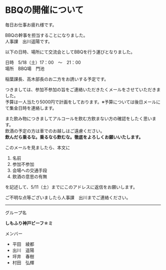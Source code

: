 # BBQの開催について

毎日お仕事お疲れ様です。

BBQの幹事を担当することになりました。  
人事課　出川遥陽です。  

以下の日時、場所にて交流会としてBBQを行う運びとなりました｡  

日時　5/18（土）17：00　～　21：00  
場所　BBQ場　門池  

稲葉課長、高木部長のお二方をお誘いする予定です。

つきましては、参加不参加の旨をご連絡いただきたくメールをさせていただきました。  
予算は一人当たり5000円で計画をしております。※予算については後日メールにて集金日時を連絡します。

また飲み物につきましてアルコールを飲む方飲まない方の確認をしたく思います。  
飲酒の予定の方は車でのお越しはご遠慮ください。  
**飲んだら乗るな。乗るなら飲むな。徹底をよろしくお願いいたします。**

このメールを見ましたら、本文に
1. 名前
1. 参加不参加
1. 会場への交通手段
1. 飲酒の意思の有無  

を記述して、5/11（土）までにこのアドレスに返信をお願いします。

ご不明な点等ございましたら人事課　出川までご連絡ください。
* * *
グループ名  

**しもふり神戸ビーフ☆ミ**

メンバー
- 平田　綾都
- 出川　遥陽
- 坪井　春樹
- 村田　弘輝 



